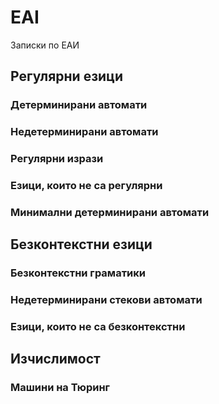 # EAI
Записки по ЕАИ

## Регулярни езици
### Детерминирани автомати
### Недетерминирани автомати
### Регулярни изрази
### Езици, които не са регулярни
### Минимални детерминирани автомати

## Безконтекстни езици
### Безконтекстни граматики
### Недетерминирани стекови автомати
### Езици, които не са безконтекстни

## Изчислимост
### Машини на Тюринг